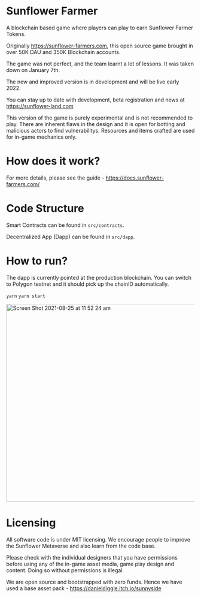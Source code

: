 # Sunflower Farmer

A blockchain based game where players can play to earn Sunflower Farmer Tokens.


Originally https://sunflower-farmers.com, this open source game brought in over 50K DAU and 350K Blockchain accounts.

The game was not perfect, and the team learnt a lot of lessons. It was taken down on January 7th.

The new and improved version is in development and will be live early 2022.

You can stay up to date with development, beta registration and news at https://sunflower-land.com

This version of the game is purely experimental and is not recommended to play. There are inherent flaws in the design and it is open for botting and malicious actors to find vulnerabilitys. Resources and items crafted are used for in-game mechanics only.

# How does it work?

For more details, please see the guide - https://docs.sunflower-farmers.com/

# Code Structure

Smart Contracts can be found in `src/contracts`.

Decentralized App (Dapp) can be found in `src/dapp`.

# How to run?

The dapp is currently pointed at the production blockchain. You can switch to Polygon testnet and it should pick up the chainID automatically.

`yarn`
`yarn start`

<img width="527" alt="Screen Shot 2021-08-25 at 11 52 24 am" src="https://user-images.githubusercontent.com/11745561/130713259-f87fd1b4-a6f1-4b25-b8b9-4eff6beee9e9.png">

# Licensing 

All software code is under MIT licensing. We encourage people to improve the Sunflower Metaverse and also learn from the code base.

Please check with the individual designers that you have permissions before using any of the in-game asset media, game play design and content. Doing so without permissions is illegal.

We are open source and bootstrapped with zero funds. Hence we have used a base asset pack - https://danieldiggle.itch.io/sunnyside

